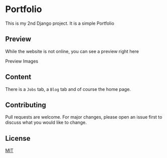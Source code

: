 # Portfolio

This is my 2nd Django project. It is a simple Portfolio

## Preview

While the website is not online, you can see a preview right here

Preview Images

## Content

There is a `Jobs` tab, a `Blog` tab and of course the home page.

## Contributing
Pull requests are welcome. For major changes, please open an issue first to discuss what you would like to change.

## License
[MIT](https://choosealicense.com/licenses/mit/)
